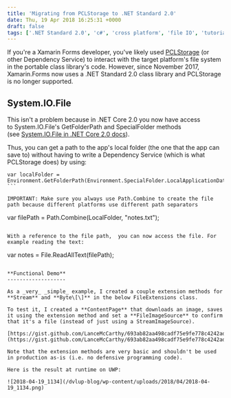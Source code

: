 ```yaml
---
title: 'Migrating from PCLStorage to .NET Standard 2.0'
date: Thu, 19 Apr 2018 16:25:31 +0000
draft: false
tags: ['.NET Standard 2.0', 'c#', 'cross platform', 'file IO', 'tutorial', 'windows10', 'Xamarin', 'xamarin forms']
---
```


If you're a Xamarin Forms developer, you've likely used [PCLStorage](https://github.com/dsplaisted/PCLStorage) (or other Dependency Service) to interact with the target platform's file system in the portable class library's code. However, since November 2017, Xamarin.Forms now uses a .NET Standard 2.0 class library and PCLStorage is no longer supported.

System.IO.File
--------------

This isn't a problem because in .NET Core 2.0 you now have access to System.IO.File's GetFolderPath and SpecialFolder methods (see [System.IO.File in .NET Core 2.0 docs](https://docs.microsoft.com/en-us/dotnet/api/system.io.file?view=netcore-2.0)).

Thus, you can get a path to the app's local folder (the one that the app can save to) without having to write a Dependency Service (which is what PCLStorage does) by using:

```
var localFolder = Environment.GetFolderPath(Environment.SpecialFolder.LocalApplicationData);
``` 

IMPORTANT: Make sure you always use Path.Combine to create the file path because different platforms use different path separators

```
var filePath = Path.Combine(LocalFolder, "notes.txt");
``` 

With a reference to the file path,  you can now access the file. For example reading the text:

```
var notes = File.ReadAllText(filePath);
```

**Functional Demo**
-------------------

As a _very_ _simple_ example, I created a couple extension methods for **Stream** and **Byte\[\]** in the below FileExtensions class.

To test it, I created a **ContentPage** that downloads an image, saves it using the extension method and set a **FileImageSource** to confirm that it's a file (instead of just using a StreamImageSource).

[https://gist.github.com/LanceMcCarthy/693ab82aa498cadf75e9fe778c4242ad](https://gist.github.com/LanceMcCarthy/693ab82aa498cadf75e9fe778c4242ad)

Note that the extension methods are very basic and shouldn't be used in production as-is (i.e. no defensive programming code).

Here is the result at runtime on UWP:

![2018-04-19_1134](/dvlup-blog/wp-content/uploads/2018/04/2018-04-19_1134.png)
